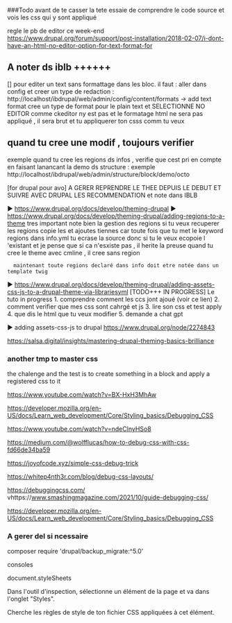 ###Todo
  avant de te casser la tete essaie de comprendre le code source et vois les css qui y sont appliqué 
 
 regle le pb de editor ce week-end 
https://www.drupal.org/forum/support/post-installation/2018-02-07/i-dont-have-an-html-no-editor-option-for-text-format-for  

## A noter ds iblb  ++++++
[] pour editer un text sans formattage dans les bloc.
  il faut : aller dans config  et creer un type de redaction :  http://localhost/ibdrupal/web/admin/config/content/formats
    → add text format    cree un type de format pour le plain text et SELECTIONNE NO EDITOR 
	  comme ckeditor ny est pas et le formatage  html ne sera pas appliqué , il sera brut et tu appliquerer ton csss comm tu veux 

## quand tu cree une modif , toujours verifier 
   exemple quand tu cree les regions ds infos , verifie que cest pri en compte en faisant lanancant la demo ds structure : 
     exemple http://localhost/ibdrupal/web/admin/structure/block/demo/octo



[for drupal pour avo]
A GERER 
   REPRENDRE LE THEE DEPUIS LE DEBUT 
    ET SUIVRE AVEC DRUPAL LES RECOMMENDATION  et note dans IBLB 
	
► https://www.drupal.org/docs/develop/theming-drupal
   ► https://www.drupal.org/docs/develop/theming-drupal/adding-regions-to-a-theme
       tres important note bien la gestion des regions si tu veux recuperer les regions copie les et ajoutes tiennes 
       car toute fois que tu met le keyword regions dans info.yml tu ecrase la source donc si tu le veux ecopoie l 'existant et je pense que 
        si ca n'esxiste pas , il herite la preuse quand tu cree le theme avec cmline , il cree sans region 

      maintenant toute regions declaré dans info doit etre notée dans un template twig 		
	 
  ► https://www.drupal.org/docs/develop/theming-drupal/adding-assets-css-js-to-a-drupal-theme-via-librariesyml    [TODO+++ IN PROGRESS]
          Le tuto in progress  1. comprendre comment les ccs jont ajoué  (voir ce lien)
		                       2. comment verifier que mes css sont cahrgé et js 
							   3. lire son css et test apply 
							   4. que dis le html que tu veux modifier 
							   5. demande a chat gpt 
	   
    
  
  ► adding assets-css-js to drupal
 https://www.drupal.org/node/2274843
     
https://salsa.digital/insights/mastering-drupal-theming-basics-brilliance






### another tmp to master  css 
  the chalenge and the test is to 
  create something in a block and apply a registered css to it 
    
  https://www.youtube.com/watch?v=BX-HxH3MhAw

https://developer.mozilla.org/en-US/docs/Learn_web_development/Core/Styling_basics/Debugging_CSS

https://www.youtube.com/watch?v=ndeClnyHSo8


https://medium.com/@wolfflucas/how-to-debug-css-with-css-fd66de34ba59

https://joyofcode.xyz/simple-css-debug-trick

https://whitep4nth3r.com/blog/debug-css-layouts/

https://debuggingcss.com/
vhttps://www.smashingmagazine.com/2021/10/guide-debugging-css/

https://developer.mozilla.org/en-US/docs/Learn_web_development/Core/Styling_basics/Debugging_CSS



  ### A gerer  del si ncessaire 	

composer require 'drupal/backup_migrate:^5.0'


consoles 	

document.styleSheets

Dans l'outil d'inspection, sélectionne un élément de la page et va dans l'onglet "Styles".

Cherche les règles de style de ton fichier CSS appliquées à cet élément.

